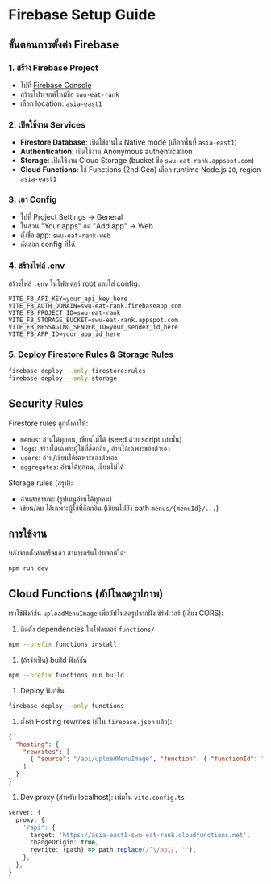 # Firebase Setup Guide

## ขั้นตอนการตั้งค่า Firebase

### 1. สร้าง Firebase Project
- ไปที่ [Firebase Console](https://console.firebase.google.com/)
- สร้างโปรเจกต์ใหม่ชื่อ `swu-eat-rank`
- เลือก location: `asia-east1`

### 2. เปิดใช้งาน Services

- **Firestore Database**: เปิดใช้งานใน Native mode (เลือกพื้นที่ `asia-east1`)
- **Authentication**: เปิดใช้งาน Anonymous authentication
- **Storage**: เปิดใช้งาน Cloud Storage (bucket ชื่อ `swu-eat-rank.appspot.com`)
- **Cloud Functions**: ใช้ Functions (2nd Gen) เลือก runtime Node.js `20`, region `asia-east1`

### 3. เอา Config

- ไปที่ Project Settings → General
- ในส่วน "Your apps" กด "Add app" → Web
- ตั้งชื่อ app: `swu-eat-rank-web`
- คัดลอก config ที่ได้

### 4. สร้างไฟล์ .env

สร้างไฟล์ `.env` ในโฟลเดอร์ root และใส่ config:

```env
VITE_FB_API_KEY=your_api_key_here
VITE_FB_AUTH_DOMAIN=swu-eat-rank.firebaseapp.com
VITE_FB_PROJECT_ID=swu-eat-rank
VITE_FB_STORAGE_BUCKET=swu-eat-rank.appspot.com
VITE_FB_MESSAGING_SENDER_ID=your_sender_id_here
VITE_FB_APP_ID=your_app_id_here
```

### 5. Deploy Firestore Rules & Storage Rules

```bash
firebase deploy --only firestore:rules
firebase deploy --only storage
```

## Security Rules

Firestore rules ถูกตั้งค่าให้:

- `menus`: อ่านได้ทุกคน, เขียนไม่ได้ (seed ด้วย script เท่านั้น)
- `logs`: สร้างได้เฉพาะผู้ใช้ที่ล็อกอิน, อ่านได้เฉพาะของตัวเอง
- `users`: อ่าน/เขียนได้เฉพาะของตัวเอง
- `aggregates`: อ่านได้ทุกคน, เขียนไม่ได้

Storage rules (สรุป):

- อ่านสาธารณะ (รูปเมนูอ่านได้ทุกคน)
- เขียน/ลบ ได้เฉพาะผู้ใช้ที่ล็อกอิน (เขียนไปยัง path `menus/{menuId}/...`)

## การใช้งาน

หลังจากตั้งค่าเสร็จแล้ว สามารถรันโปรเจกต์ได้:

```bash
npm run dev
```

## Cloud Functions (อัปโหลดรูปภาพ)

เราใช้ฟังก์ชัน `uploadMenuImage` เพื่ออัปโหลดรูปจากฝั่งเซิร์ฟเวอร์ (เลี่ยง CORS):

1) ติดตั้ง dependencies ในโฟลเดอร์ `functions/`

```bash
npm --prefix functions install
```

1) (ถ้าจำเป็น) build ฟังก์ชัน

```bash
npm --prefix functions run build
```

1) Deploy ฟังก์ชัน

```bash
firebase deploy --only functions
```

1) ตั้งค่า Hosting rewrites (มีใน `firebase.json` แล้ว):

```json
{
  "hosting": {
    "rewrites": [
      { "source": "/api/uploadMenuImage", "function": { "functionId": "uploadMenuImage", "region": "asia-east1" } }
    ]
  }
}
```

1) Dev proxy (สำหรับ localhost): เพิ่มใน `vite.config.ts`

```ts
server: {
  proxy: {
    '/api': {
      target: 'https://asia-east1-swu-eat-rank.cloudfunctions.net',
      changeOrigin: true,
      rewrite: (path) => path.replace(/^\/api/, ''),
    },
  },
}
```

